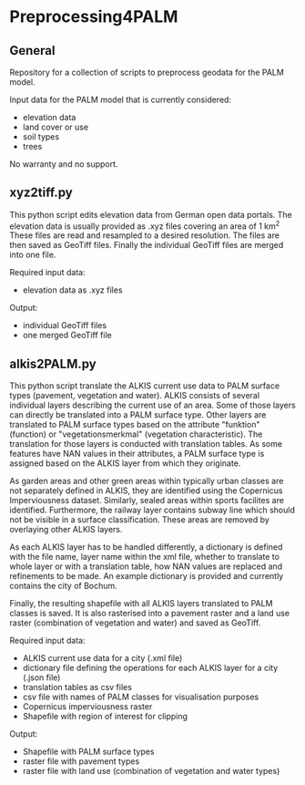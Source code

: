 # Preprocessing4PALM
## General
Repository for a collection of scripts to preprocess geodata for the PALM model. 

Input data for the PALM model that is currently considered:
* elevation data
* land cover or use
* soil types
* trees

No warranty and no support.

## xyz2tiff.py
This python script edits elevation data from German open data portals. The elevation data is usually provided as .xyz files covering an area of 1 km<sup>2</sup> These files are read and resampled to a desired resolution. The files are then saved as GeoTiff files. Finally the individual GeoTiff files are merged into one file.

Required input data:
* elevation data as .xyz files

Output:
* individual GeoTiff files
* one merged GeoTiff file

## alkis2PALM.py
This python script translate the ALKIS current use data to PALM surface types (pavement, vegetation and water). ALKIS consists of several individual layers describing the current use of an area. Some of those layers can directly be translated into a PALM surface type. Other layers are translated to PALM surface types based on the attribute "funktion" (function) or "vegetationsmerkmal" (vegetation characteristic). The translation for those layers is conducted with translation tables. As some features have NAN values in their attributes, a PALM surface type is assigned based on the ALKIS layer from which they originate.

As garden areas and other green areas within typically urban classes are not separately defined in ALKIS, they are identified using the Copernicus Imperviousness dataset. Similarly, sealed areas within sports facilites are identified. Furthermore, the railway layer contains subway line which should not be visible in a surface classification. These areas are removed by overlaying other ALKIS layers. 

As each ALKIS layer has to be handled differently, a dictionary is defined with the file name, layer name within the xml file, whether to translate to whole layer or with a translation table, how NAN values are replaced and refinements to be made. An example dictionary is provided and currently contains the city of Bochum.

Finally, the resulting shapefile with all ALKIS layers translated to PALM classes is saved. It is also rasterised into a pavement raster and a land use raster (combination of vegetation and water) and saved as GeoTiff.

Required input data:
* ALKIS current use data for a city (.xml file)
* dictionary file defining the operations for each ALKIS layer for a city (.json file)
* translation tables as csv files
* csv file with names of PALM classes for visualisation purposes
* Copernicus imperviousness raster
* Shapefile with region of interest for clipping

Output:
* Shapefile with PALM surface types
* raster file with pavement types
* raster file with land use (combination of vegetation and water types)